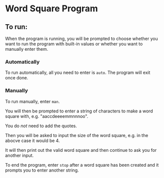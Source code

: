 # Word Square Program

## To run:

When the program is running, you will be prompted to choose whether you want to run the program with built-in values or whether you want to manually enter them.

### Automatically

To run automatically, all you need to enter is ```auto```. The program will exit once done.

### Manually

To run manually, enter ```man```.

You will then be prompted to enter a string of characters to make a word square with, e.g. "aaccdeeeemmnnnoo".

You do *not* need to add the quotes.

Then you will be asked to input the size of the word square, e.g. in the abocve case it would be 4.

It will then print out the valid word square and then continue to ask you for another input.

To end the program, enter ```stop``` after a word square has been created and it prompts you to enter another string.